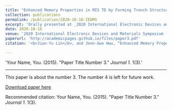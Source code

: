 ```yaml
---
title: "Enhanced Memory Properties in MIS TD by Forming Trench Structure at the Gate edge"
collection: publications
permalink: /publication/2020-10-16-IEDMS
excerpt: 'Orally presented at _2020 International Electronic Devices and Materials Symposium_'
date: 2020-10-16
venue: '2020 International Electronic Devices and Materials Symposium (IEDMS)'
paperurl: 'http://academicpages.github.io/files/paper3.pdf'
citation: '<b>Jian-Yu Lin</b>, and Jenn-Gwo Hwu, “Enhanced Memory Properties in MIS TD by Forming Trench Structure at the Gate Edge,” 2020 International Electronic Devices and Materials Symposium (IEDMS), 5021, C1‑3, Chang Gung University, Tao‑Yuan City, Taiwan, ROC, Oct. 2020.'

---
```



'Your Name, You. (2015). &quot;Paper Title Number 3.&quot; <i>Journal 1</i>. 1(3).'

---
This paper is about the number 3. The number 4 is left for future work.

[Download paper here](http://academicpages.github.io/files/paper3.pdf)

Recommended citation: Your Name, You. (2015). "Paper Title Number 3." <i>Journal 1</i>. 1(3).
